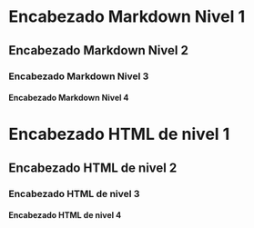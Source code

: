 # Encabezado Markdown Nivel 1
## Encabezado Markdown Nivel 2
### Encabezado Markdown Nivel 3
#### Encabezado Markdown Nivel 4

<h1>Encabezado HTML de nivel 1 </h1>
<h2>Encabezado HTML de nivel 2 </h2>
<h3>Encabezado HTML de nivel 3 </h3>
<h4>Encabezado HTML de nivel 4 </h4>
